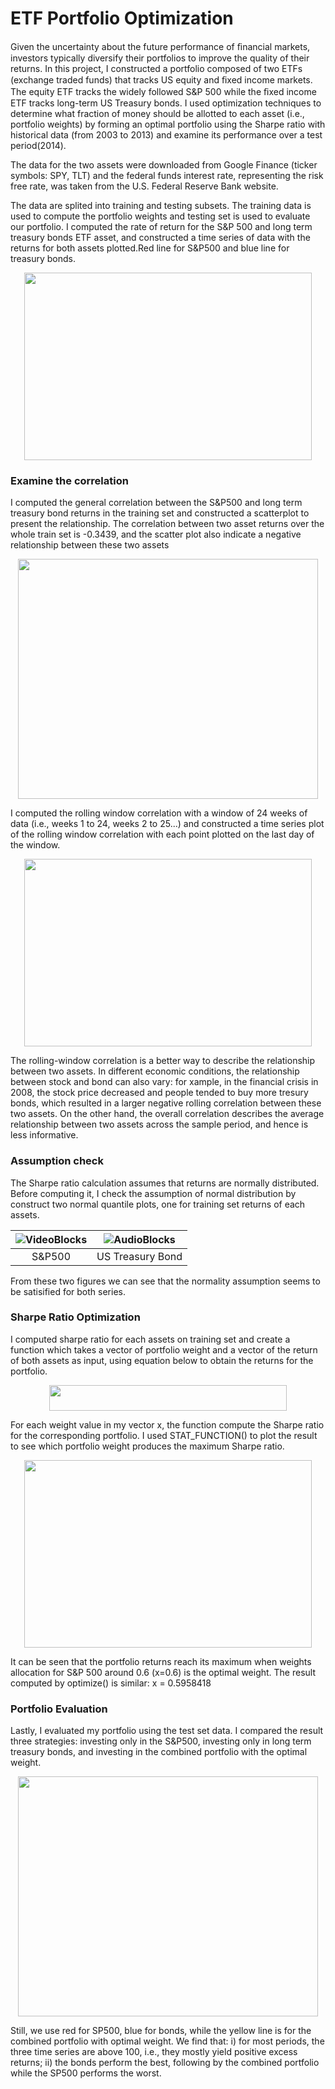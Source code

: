 # ETF Portfolio Optimization

Given the uncertainty about the future performance of ﬁnancial markets, investors typically diversify their portfolios to improve the quality of their returns. In this project, I constructed a portfolio composed of two ETFs (exchange traded funds) that tracks US equity and ﬁxed income markets. The equity ETF tracks the widely followed S&P 500 while the ﬁxed income ETF tracks long-term US Treasury bonds. I used optimization techniques to determine what fraction of money should be allotted to each asset (i.e., portfolio weights) by forming an optimal portfolio using the Sharpe ratio with historical data (from 2003 to 2013) and examine its performance over a test period(2014). 

The data for the two assets were downloaded from Google Finance (ticker symbols: SPY, TLT) and the federal funds interest rate, representing the risk free rate, was taken from the U.S. Federal Reserve Bank website.

The data are splited into training and testing subsets.  The training data is used to compute the portfolio weights and testing set is used to evaluate our portfolio. I computed the rate of return for the S&P 500 and long term treasury bonds ETF asset, and constructed a time series of data with the returns for both assets plotted.Red line for S&P500 and blue line for treasury bonds.
   <p align="center">
  <img width="460" height="300" src="https://github.com/Bommi95/ETF-Portfolio-Optimization/blob/master/total%20returns.png">
</p>  

### Examine the correlation 
I computed the general correlation between the S&P500 and long term treasury bond returns in the training set and constructed a scatterplot to present the relationship. The correlation between two asset returns over the whole train set is -0.3439, and the scatter plot also indicate a negative relationship between these two assets
   <p align="center">
  <img width="480" height="384" src="https://github.com/Bommi95/ETF-Portfolio-Optimization/blob/master/cor%20stock%20bonds.png">
</p>  

I computed the rolling window correlation with a window of 24 weeks of data (i.e., weeks 1 to 24, weeks 2 to 25...) and constructed a time series plot of the rolling window correlation with each point plotted on the last day of the window.
   <p align="center">
  <img width="460" height="300" src="https://github.com/Bommi95/ETF-Portfolio-Optimization/blob/master/rolling%20window%20cor.png">
</p>  
 The rolling-window correlation is a better way to describe the relationship between two assets. In different economic conditions, the relationship between stock and bond can also vary: for xample, in the financial crisis in 2008, the stock price decreased and people tended to buy more tresury bonds, which resulted in a larger negative rolling correlation between these two assets. On the other hand, the overall correlation describes the average relationship between two assets across the sample period, and hence is less informative. 
 
### Assumption check

 The Sharpe ratio calculation assumes that returns are normally distributed. Before computing it, I check the assumption of normal distribution by construct two normal quantile plots, one for training set returns of each assets.  

| ![VideoBlocks](https://github.com/Bommi95/ETF-Portfolio-Optimization/blob/master/qq%20for%20stock.png) | ![AudioBlocks](https://github.com/Bommi95/ETF-Portfolio-Optimization/blob/master/qq%20for%20bonds.png) |
|:---:|:---:|
| S&P500 | US Treasury Bond |
From these two figures we can see that the normality assumption seems to be satisified for both series.

### Sharpe Ratio Optimization
I computed sharpe ratio for each assets on training set and create a function which takes a vector of portfolio weight and a vector of the return of both assets as input, using equation below to obtain the returns for the portfolio. 
   <p align="center">
  <img width="380" height="41" src="https://github.com/Bommi95/ETF-Portfolio-Optimization/blob/master/return%20formula.PNG">
</p> 
For each weight value in my vector x, the function compute the Sharpe ratio for the corresponding portfolio. I used STAT_FUNCTION() to plot the result to see which portfolio weight produces the maximum Sharpe ratio. 
   <p align="center">
  <img width="460" height="300" src="https://github.com/Bommi95/ETF-Portfolio-Optimization/blob/master/sharpe_ratio_optim.png">
</p> 

It can be seen that the portfolio returns reach its maximum when weights allocation for S&P 500 around 0.6 (x=0.6) is the optimal weight. The result computed by optimize() is similar: x = 0.5958418

### Portfolio Evaluation
Lastly, I evaluated my portfolio using the test set data. I compared the result three strategies: investing only in the S&P500, investing only in long term treasury bonds, and investing in the combined portfolio with the optimal weight. 
   <p align="center">
  <img width="480" height="384" src="https://github.com/Bommi95/ETF-Portfolio-Optimization/blob/master/test%20set.png">
</p> 
Still, we use red for SP500, blue for bonds, while the yellow line is for the combined portfolio with optimal weight. We find that:
i)	for most periods, the three time series are above 100, i.e., they mostly yield positive excess returns;
ii)	the bonds perform the best, following by the combined portfolio while the SP500 performs the worst.
